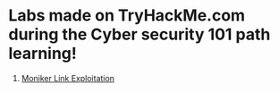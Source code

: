# Labs made on TryHackMe.com during the Cyber security 101 path learning!

1. [Moniker Link Exploitation](Labs/thm/cyber101/moniker/MonikerLink.md)

